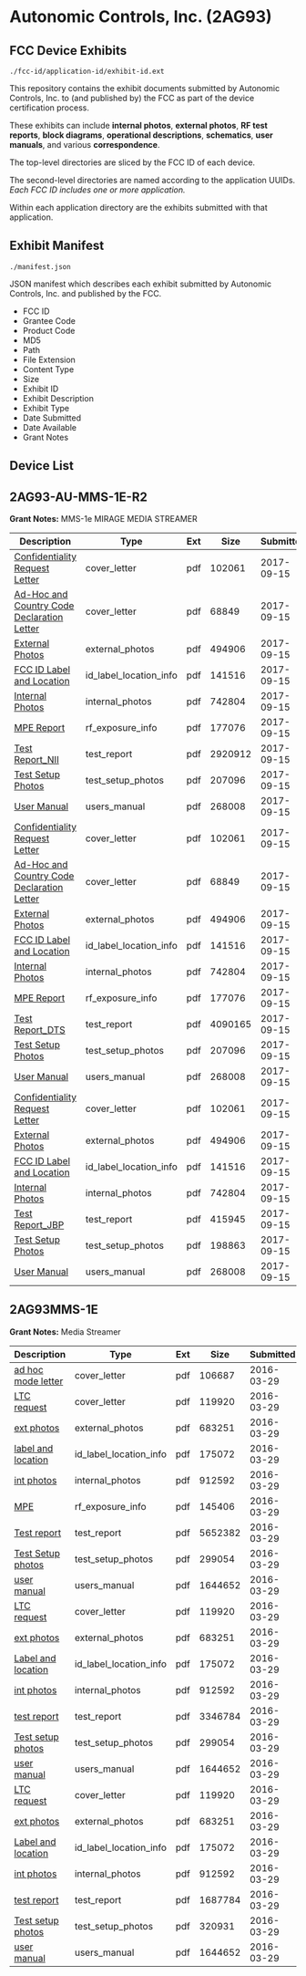 # Autonomic Controls, Inc. (2AG93)
## FCC Device Exhibits

```
./fcc-id/application-id/exhibit-id.ext
```

This repository contains the exhibit documents submitted by Autonomic Controls, Inc. to (and published by) the FCC as part of the device certification process.

These exhibits can include **internal photos**, **external photos**, **RF test reports**, **block diagrams**, **operational descriptions**, **schematics**, **user manuals**, and various **correspondence**.

The top-level directories are sliced by the FCC ID of each device.

The second-level directories are named according to the application UUIDs. *Each FCC ID includes one or more application.*

Within each application directory are the exhibits submitted with that application. 

## Exhibit Manifest

```
./manifest.json
```

JSON manifest which describes each exhibit submitted by Autonomic Controls, Inc. and published by the FCC.

- FCC ID
- Grantee Code
- Product Code
- MD5
- Path
- File Extension
- Content Type
- Size
- Exhibit ID
- Exhibit Description
- Exhibit Type
- Date Submitted
- Date Available
- Grant Notes

## Device List
## 2AG93-AU-MMS-1E-R2
**Grant Notes:** MMS-1e MIRAGE MEDIA STREAMER

| Description | Type | Ext | Size | Submitted | Available |
| ----------- | ---- | --- | ---- | --------- | --------- |
| [Confidentiality Request Letter](2AG93-AU-MMS-1E-R2/3a1c0b948f0e14bbe68aedf5c15973a8/3562551.pdf) | cover_letter | pdf | 102061 | 2017-09-15 | 2017-09-15 |
| [Ad-Hoc and Country Code Declaration Letter](2AG93-AU-MMS-1E-R2/3a1c0b948f0e14bbe68aedf5c15973a8/3562552.pdf) | cover_letter | pdf | 68849 | 2017-09-15 | 2017-09-15 |
| [External Photos](2AG93-AU-MMS-1E-R2/3a1c0b948f0e14bbe68aedf5c15973a8/3562553.pdf) | external_photos | pdf | 494906 | 2017-09-15 | 2017-09-15 |
| [FCC ID Label and Location](2AG93-AU-MMS-1E-R2/3a1c0b948f0e14bbe68aedf5c15973a8/3562555.pdf) | id_label_location_info | pdf | 141516 | 2017-09-15 | 2017-09-15 |
| [Internal Photos](2AG93-AU-MMS-1E-R2/3a1c0b948f0e14bbe68aedf5c15973a8/3562554.pdf) | internal_photos | pdf | 742804 | 2017-09-15 | 2017-09-15 |
| [MPE Report](2AG93-AU-MMS-1E-R2/3a1c0b948f0e14bbe68aedf5c15973a8/3562558.pdf) | rf_exposure_info | pdf | 177076 | 2017-09-15 | 2017-09-15 |
| [Test Report_NII](2AG93-AU-MMS-1E-R2/3a1c0b948f0e14bbe68aedf5c15973a8/3562557.pdf) | test_report | pdf | 2920912 | 2017-09-15 | 2017-09-15 |
| [Test Setup Photos](2AG93-AU-MMS-1E-R2/3a1c0b948f0e14bbe68aedf5c15973a8/3562556.pdf) | test_setup_photos | pdf | 207096 | 2017-09-15 | 2017-09-15 |
| [User Manual](2AG93-AU-MMS-1E-R2/3a1c0b948f0e14bbe68aedf5c15973a8/3562559.pdf) | users_manual | pdf | 268008 | 2017-09-15 | 2017-09-15 |
| [Confidentiality Request Letter](2AG93-AU-MMS-1E-R2/540c8fbcdb2b8acf48715d87a10b54cf/3562551.pdf) | cover_letter | pdf | 102061 | 2017-09-15 | 2017-09-15 |
| [Ad-Hoc and Country Code Declaration Letter](2AG93-AU-MMS-1E-R2/540c8fbcdb2b8acf48715d87a10b54cf/3562552.pdf) | cover_letter | pdf | 68849 | 2017-09-15 | 2017-09-15 |
| [External Photos](2AG93-AU-MMS-1E-R2/540c8fbcdb2b8acf48715d87a10b54cf/3562553.pdf) | external_photos | pdf | 494906 | 2017-09-15 | 2017-09-15 |
| [FCC ID Label and Location](2AG93-AU-MMS-1E-R2/540c8fbcdb2b8acf48715d87a10b54cf/3562555.pdf) | id_label_location_info | pdf | 141516 | 2017-09-15 | 2017-09-15 |
| [Internal Photos](2AG93-AU-MMS-1E-R2/540c8fbcdb2b8acf48715d87a10b54cf/3562554.pdf) | internal_photos | pdf | 742804 | 2017-09-15 | 2017-09-15 |
| [MPE Report](2AG93-AU-MMS-1E-R2/540c8fbcdb2b8acf48715d87a10b54cf/3562558.pdf) | rf_exposure_info | pdf | 177076 | 2017-09-15 | 2017-09-15 |
| [Test Report_DTS](2AG93-AU-MMS-1E-R2/540c8fbcdb2b8acf48715d87a10b54cf/3562583.pdf) | test_report | pdf | 4090165 | 2017-09-15 | 2017-09-15 |
| [Test Setup Photos](2AG93-AU-MMS-1E-R2/540c8fbcdb2b8acf48715d87a10b54cf/3562556.pdf) | test_setup_photos | pdf | 207096 | 2017-09-15 | 2017-09-15 |
| [User Manual](2AG93-AU-MMS-1E-R2/540c8fbcdb2b8acf48715d87a10b54cf/3562559.pdf) | users_manual | pdf | 268008 | 2017-09-15 | 2017-09-15 |
| [Confidentiality Request Letter](2AG93-AU-MMS-1E-R2/b02563edf1acae928a5b04eb49808b65/3562551.pdf) | cover_letter | pdf | 102061 | 2017-09-15 | 2017-09-15 |
| [External Photos](2AG93-AU-MMS-1E-R2/b02563edf1acae928a5b04eb49808b65/3562553.pdf) | external_photos | pdf | 494906 | 2017-09-15 | 2017-09-15 |
| [FCC ID Label and Location](2AG93-AU-MMS-1E-R2/b02563edf1acae928a5b04eb49808b65/3562555.pdf) | id_label_location_info | pdf | 141516 | 2017-09-15 | 2017-09-15 |
| [Internal Photos](2AG93-AU-MMS-1E-R2/b02563edf1acae928a5b04eb49808b65/3562554.pdf) | internal_photos | pdf | 742804 | 2017-09-15 | 2017-09-15 |
| [Test Report_JBP](2AG93-AU-MMS-1E-R2/b02563edf1acae928a5b04eb49808b65/3562721.pdf) | test_report | pdf | 415945 | 2017-09-15 | 2017-09-15 |
| [Test Setup Photos](2AG93-AU-MMS-1E-R2/b02563edf1acae928a5b04eb49808b65/3562725.pdf) | test_setup_photos | pdf | 198863 | 2017-09-15 | 2017-09-15 |
| [User Manual](2AG93-AU-MMS-1E-R2/b02563edf1acae928a5b04eb49808b65/3562559.pdf) | users_manual | pdf | 268008 | 2017-09-15 | 2017-09-15 |
## 2AG93MMS-1E
**Grant Notes:** Media Streamer

| Description | Type | Ext | Size | Submitted | Available |
| ----------- | ---- | --- | ---- | --------- | --------- |
| [ad hoc mode letter](2AG93MMS-1E/3e73b7677867bca78685a961ec741e22/2944147.pdf) | cover_letter | pdf | 106687 | 2016-03-29 | 2016-03-29 |
| [LTC request](2AG93MMS-1E/3e73b7677867bca78685a961ec741e22/2944125.pdf) | cover_letter | pdf | 119920 | 2016-03-29 | 2016-03-29 |
| [ext photos](2AG93MMS-1E/3e73b7677867bca78685a961ec741e22/2944126.pdf) | external_photos | pdf | 683251 | 2016-03-29 | 2016-03-29 |
| [label and location](2AG93MMS-1E/3e73b7677867bca78685a961ec741e22/2944127.pdf) | id_label_location_info | pdf | 175072 | 2016-03-29 | 2016-03-29 |
| [int photos](2AG93MMS-1E/3e73b7677867bca78685a961ec741e22/2944129.pdf) | internal_photos | pdf | 912592 | 2016-03-29 | 2016-03-29 |
| [MPE](2AG93MMS-1E/3e73b7677867bca78685a961ec741e22/2944153.pdf) | rf_exposure_info | pdf | 145406 | 2016-03-29 | 2016-03-29 |
| [Test report](2AG93MMS-1E/3e73b7677867bca78685a961ec741e22/2944151.pdf) | test_report | pdf | 5652382 | 2016-03-29 | 2016-03-29 |
| [Test Setup photos](2AG93MMS-1E/3e73b7677867bca78685a961ec741e22/2944141.pdf) | test_setup_photos | pdf | 299054 | 2016-03-29 | 2016-03-29 |
| [user manual](2AG93MMS-1E/3e73b7677867bca78685a961ec741e22/2944131.pdf) | users_manual | pdf | 1644652 | 2016-03-29 | 2016-03-29 |
| [LTC request](2AG93MMS-1E/b1136d62d8da675b812c72e404366ab6/2944125.pdf) | cover_letter | pdf | 119920 | 2016-03-29 | 2016-03-29 |
| [ext photos](2AG93MMS-1E/b1136d62d8da675b812c72e404366ab6/2944126.pdf) | external_photos | pdf | 683251 | 2016-03-29 | 2016-03-29 |
| [Label and location](2AG93MMS-1E/b1136d62d8da675b812c72e404366ab6/2944127.pdf) | id_label_location_info | pdf | 175072 | 2016-03-29 | 2016-03-29 |
| [int photos](2AG93MMS-1E/b1136d62d8da675b812c72e404366ab6/2944129.pdf) | internal_photos | pdf | 912592 | 2016-03-29 | 2016-03-29 |
| [test report](2AG93MMS-1E/b1136d62d8da675b812c72e404366ab6/2944139.pdf) | test_report | pdf | 3346784 | 2016-03-29 | 2016-03-29 |
| [Test setup photos](2AG93MMS-1E/b1136d62d8da675b812c72e404366ab6/2944141.pdf) | test_setup_photos | pdf | 299054 | 2016-03-29 | 2016-03-29 |
| [user manual](2AG93MMS-1E/b1136d62d8da675b812c72e404366ab6/2944131.pdf) | users_manual | pdf | 1644652 | 2016-03-29 | 2016-03-29 |
| [LTC request](2AG93MMS-1E/6f72bc6e18996b8fc5e6081c845e25e4/2944125.pdf) | cover_letter | pdf | 119920 | 2016-03-29 | 2016-03-29 |
| [ext photos](2AG93MMS-1E/6f72bc6e18996b8fc5e6081c845e25e4/2944126.pdf) | external_photos | pdf | 683251 | 2016-03-29 | 2016-03-29 |
| [Label and location](2AG93MMS-1E/6f72bc6e18996b8fc5e6081c845e25e4/2944127.pdf) | id_label_location_info | pdf | 175072 | 2016-03-29 | 2016-03-29 |
| [int photos](2AG93MMS-1E/6f72bc6e18996b8fc5e6081c845e25e4/2944129.pdf) | internal_photos | pdf | 912592 | 2016-03-29 | 2016-03-29 |
| [test report](2AG93MMS-1E/6f72bc6e18996b8fc5e6081c845e25e4/2944128.pdf) | test_report | pdf | 1687784 | 2016-03-29 | 2016-03-29 |
| [Test setup photos](2AG93MMS-1E/6f72bc6e18996b8fc5e6081c845e25e4/2944130.pdf) | test_setup_photos | pdf | 320931 | 2016-03-29 | 2016-03-29 |
| [user manual](2AG93MMS-1E/6f72bc6e18996b8fc5e6081c845e25e4/2944131.pdf) | users_manual | pdf | 1644652 | 2016-03-29 | 2016-03-29 |
